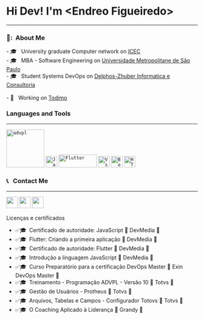 <html>
  <h1>Hi Dev! I'm &lt;Endreo Figueiredo&gt;</h1>
  <hr>
  <h3> 👧: &nbsp;About Me </h3>
  - 🎓 &nbsp; University graduate Computer network on <a  target="_blank" href="https://www.icec.edu.br/">ICEC</a> <br>
  - 🎓 &nbsp; MBA - Software Engineering on <a  target="_blank"  href="https://www.estudesemfronteiras.com/novo/">Universidade Metropolitane de São Paulo</a> <br>
  - 🎓 &nbsp; Student Systems DevOps on <a  target="_blank"  href="https://hnz.com.br/">Delphos-Zhuber Informatica e Consultoria</a> <br>
 <br>
  - 💼 &nbsp; Working  on <a  target="_blank"  href="https://www.todimo.com.br/">Todimo</a>
  
  
  <h3>Languages and Tools</h3>
  <hr>
    <code><img heigth="30" width="100" src="https://img.shields.io/badge/ADVPL-035efc?style=flat&logo=C&logoColor=black" alt="advpl"/></code>
    <code><img height="30" src="https://img.shields.io/badge/JavaScript-F7DF1E?style=flat&logo=javascript&logoColor=black" alt="JavaScript"/></code>
    <code><img height="34" width="100" src="https://nextbigtechnology.com/wp-content/uploads/2020/10/Flutter-Cover.png" alt="Flutter"/></code>
    <code><img height="30" src="https://img.shields.io/badge/-VSCode-171615?style=flat&logo=Visual+Studio+Code&logoColor=white&color=0384fc" alt="Vs"/></code>
    <code><img height="30" src="https://img.shields.io/badge/-Bootstrap-171615?style=flat&logo=Bootstrap&color=fc03f0&logoColor=white" alt="Bootstrap"/></code>
    <code><img height="30" src="https://img.shields.io/badge/HTML5-E34F26?style=flat&logo=html5&logoColor=white" alt="HTML"/></code>

  
  <h3> 📞 &nbsp; Contact Me</h3>
  <hr>
  <p align="left">

  <a   target="_blank" href="https://api.whatsapp.com/send?phone=5565981719837&text=Ola!%20Te%20encontrei%20no%20Git" alt="Whatsapp">
  <img height=30 src="https://upload.wikimedia.org/wikipedia/commons/thumb/f/f7/WhatsApp_logo.svg/1200px-WhatsApp_logo.svg.png" /></a>

  <a  target="_blank"  address="mailto:endreo.cba@gmail.com" alt="Gmail">
  <img height=30 src="https://img.shields.io/badge/-Gmail-FF0000?style=flat&labelColor=FF0000&logo=gmail&logoColor=white&link=endreo.cba@gmail.com" /></a>


  <a  target="_blank"  href="https://www.linkedin.com/in/endreo-figueiredo-ab1005138/" alt="Linkedin">
  <img height=30 src="https://img.shields.io/badge/-Linkedin-0e76a8?style=flat&logo=Linkedin&logoColor=white&link=https://www.linkedin.com/in/endreo-figueiredo-ab1005138/" /></a>

  </p>
  
  Licenças e certificados
  - :white_check_mark:🎓 &nbsp;Certificado de autoridade: JavaScript                  :school: DevMedia :school:
  - :white_check_mark:🎓 &nbsp;Flutter: Criando a primeira aplicação                  :school: DevMedia :school:
  - :white_check_mark:🎓 &nbsp;Certificado de autoridade: Flutter                     :school: DevMedia :school:
  - :white_check_mark:🎓 &nbsp;Introdução a linguagem JavaScript                      :school: DevMedia :school:
  - :white_check_mark:🎓 &nbsp;Curso Preparatório para a certificação DevOps Master   :school: Exin DevOps Master :school:
  - :white_check_mark:🎓 &nbsp;Treinamento - Programação ADVPL - Versão 10            :school: Totvs :school:
  - :white_check_mark:🎓 &nbsp;Gestão de Usuários - Protheus                          :school: Totvs :school:
  - :white_check_mark:🎓 &nbsp;Arquivos, Tabelas e Campos - Configurador  Totovs      :school: Totvs :school:
  - :white_check_mark:🎓 &nbsp;O Coaching Aplicado à Liderança                        :school: Grandy :school:
  

</html>


